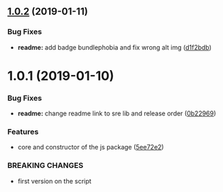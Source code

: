 ## [1.0.2](https://github.com/artentica/string-replace-enhanced/compare/v1.0.1...v1.0.2) (2019-01-11)


### Bug Fixes

* **readme:** add badge bundlephobia and fix wrong alt img ([d1f2bdb](https://github.com/artentica/string-replace-enhanced/commit/d1f2bdb))

# 1.0.1 (2019-01-10)


### Bug Fixes

* **readme:** change readme link to sre lib and release order ([0b22969](https://github.com/artentica/string-replace-enhanced/commit/0b22969))


### Features

* core and constructor of the js package ([5ee72e2](https://github.com/artentica/string-replace-enhanced/commit/5ee72e2))


### BREAKING CHANGES

* first version on the script
